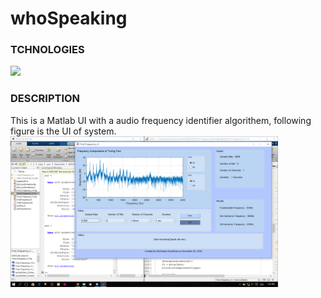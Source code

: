# whoSpeaking

### TCHNOLOGIES
<img src = "https://upload.wikimedia.org/wikipedia/commons/thumb/2/21/Matlab_Logo.png/667px-Matlab_Logo.png" width = "5%" >

### DESCRIPTION

 This is a Matlab UI with a audio frequency identifier algorithem, following figure is the UI of system.
<img src = "https://raw.githubusercontent.com/DarshanaUOP/whoSpeaking/master/Screenshot%20(104).png" width = "85%">
